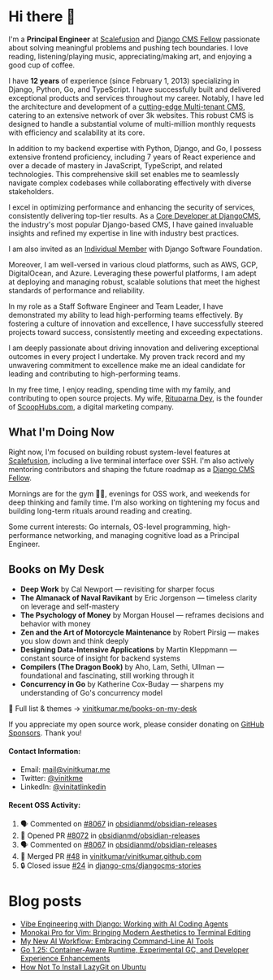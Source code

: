 # Hi there 👋

I'm a **Principal Engineer** at [Scalefusion](https://scalefusion.com) and [Django CMS Fellow](https://www.django-cms.org/en/blog/2024/11/07/welcoming-vinit-kumar-as-the-newest-django-cms-fellow/) passionate about solving meaningful problems and pushing tech boundaries. I love reading, listening/playing music, appreciating/making art, and enjoying a good cup of coffee.

I have **12 years** of experience (since February 1, 2013) specializing in Django, Python, Go, and TypeScript. I have successfully built and delivered exceptional products and services throughout my career. Notably, I have led the architecture and development of a [cutting-edge Multi-tenant CMS](https://www.divio.com/case-studies/social-schools-divio-transformation/), catering to an extensive network of over 3k websites. This robust CMS is designed to handle a substantial volume of multi-million monthly requests with efficiency and scalability at its core.

In addition to my backend expertise with Python, Django, and Go, I possess extensive frontend proficiency, including 7 years of React experience and over a decade of mastery in JavaScript, TypeScript, and related technologies. This comprehensive skill set enables me to seamlessly navigate complex codebases while collaborating effectively with diverse stakeholders.

I excel in optimizing performance and enhancing the security of services, consistently delivering top-tier results. As a [Core Developer at DjangoCMS](https://github.com/orgs/django-cms/teams/core-team), the industry's most popular Django-based CMS, I have gained invaluable insights and refined my expertise in line with industry best practices.

I am also invited as an [Individual Member](https://www.djangoproject.com/foundation/individual-members/) with Django Software Foundation.

Moreover, I am well-versed in various cloud platforms, such as AWS, GCP, DigitalOcean, and Azure. Leveraging these powerful platforms, I am adept at deploying and managing robust, scalable solutions that meet the highest standards of performance and reliability.

In my role as a Staff Software Engineer and Team Leader, I have demonstrated my ability to lead high-performing teams effectively. By fostering a culture of innovation and excellence, I have successfully steered projects toward success, consistently meeting and exceeding expectations.

I am deeply passionate about driving innovation and delivering exceptional outcomes in every project I undertake. My proven track record and my unwavering commitment to excellence make me an ideal candidate for leading and contributing to high-performing teams.

In my free time, I enjoy reading, spending time with my family, and contributing to open source projects. My wife, [Rituparna Dey](https://rituparnadey.com), is the founder of [ScoopHubs.com](https://scoophubs.com), a digital marketing company.

## What I'm Doing Now

Right now, I'm focused on building robust system-level features at [Scalefusion](https://scalefusion.com), including a live terminal interface over SSH. I'm also actively mentoring contributors and shaping the future roadmap as a [Django CMS Fellow](https://www.django-cms.org/en/blog/2024/11/07/welcoming-vinit-kumar-as-the-newest-django-cms-fellow/).

Mornings are for the gym 🏋️‍♂️, evenings for OSS work, and weekends for deep thinking and family time. I'm also working on tightening my focus and building long-term rituals around reading and creating.

Some current interests: Go internals, OS-level programming, high-performance networking, and managing cognitive load as a Principal Engineer.

## Books on My Desk

- **Deep Work** by Cal Newport — revisiting for sharper focus
- **The Almanack of Naval Ravikant** by Eric Jorgenson — timeless clarity on leverage and self-mastery
- **The Psychology of Money** by Morgan Housel — reframes decisions and behavior with money
- **Zen and the Art of Motorcycle Maintenance** by Robert Pirsig — makes you slow down and think deeply
- **Designing Data-Intensive Applications** by Martin Kleppmann — constant source of insight for backend systems
- **Compilers (The Dragon Book)** by Aho, Lam, Sethi, Ullman — foundational and fascinating, still working through it
- **Concurrency in Go** by Katherine Cox-Buday — sharpens my understanding of Go's concurrency model

📖 Full list & themes → [vinitkumar.me/books-on-my-desk](https://vinitkumar.me/books-on-my-desk)

If you appreciate my open source work, please consider donating on [GitHub Sponsors](https://github.com/sponsors/vinitkumar). Thank you!

#### Contact Information:

- Email: <a href="mailto:mail@vinitkumar.me">mail@vinitkumar.me</a>
- Twitter: [@vinitkme](https://twitter.com/vinitkme)
- LinkedIn: [@vinitatlinkedin](https://www.linkedin.com/in/vinitatlinkedin/)  

#### Recent OSS Activity:

<!--START_SECTION:activity-->
1. 🗣 Commented on [#8067](https://github.com/obsidianmd/obsidian-releases/pull/8067#issuecomment-3378233634) in [obsidianmd/obsidian-releases](https://github.com/obsidianmd/obsidian-releases)
2. 💪 Opened PR [#8072](https://github.com/obsidianmd/obsidian-releases/pull/8072) in [obsidianmd/obsidian-releases](https://github.com/obsidianmd/obsidian-releases)
3. 🗣 Commented on [#8067](https://github.com/obsidianmd/obsidian-releases/pull/8067#issuecomment-3378148142) in [obsidianmd/obsidian-releases](https://github.com/obsidianmd/obsidian-releases)
4. 🎉 Merged PR [#48](https://github.com/vinitkumar/vinitkumar.github.com/pull/48) in [vinitkumar/vinitkumar.github.com](https://github.com/vinitkumar/vinitkumar.github.com)
5. 🔒 Closed issue [#24](https://github.com/django-cms/djangocms-stories/issues/24) in [django-cms/djangocms-stories](https://github.com/django-cms/djangocms-stories)
<!--END_SECTION:activity-->

# Blog posts
<!-- BLOG-POST-LIST:START -->
- [Vibe Engineering with Django: Working with AI Coding Agents](https://vinitkumar.me/vibe-engineering/)
- [Monokai Pro for Vim: Bringing Modern Aesthetics to Terminal Editing](https://vinitkumar.me/monokai-pro-vim-colorscheme/)
- [My New AI Workflow: Embracing Command-Line AI Tools](https://vinitkumar.me/new-ai-workflow/)
- [Go 1.25: Container-Aware Runtime, Experimental GC, and Developer Experience Enhancements](https://vinitkumar.me/go-1.25/)
- [How Not To Install LazyGit on Ubuntu](https://vinitkumar.me/til/snap-lazygit/)
<!-- BLOG-POST-LIST:END -->
